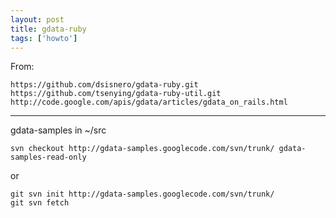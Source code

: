 ```yaml
---
layout: post
title: gdata-ruby
tags: ['howto']
---
```


From:

    https://github.com/dsisnero/gdata-ruby.git
    https://github.com/tsenying/gdata-ruby-util.git
    http://code.google.com/apis/gdata/articles/gdata_on_rails.html

---

gdata-samples in ~/src

    svn checkout http://gdata-samples.googlecode.com/svn/trunk/ gdata-samples-read-only

or

    git svn init http://gdata-samples.googlecode.com/svn/trunk/
    git svn fetch

